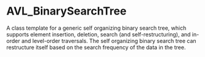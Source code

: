 # AVL_BinarySearchTree
A class template for a generic self organizing binary search tree, which supports element insertion, deletion, search (and self-restructuring), and in-order and level-order traversals. The self organizing binary search tree can restructure itself based on the search frequency of the data in the tree. 

